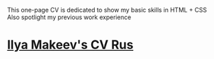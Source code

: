 This one-page CV is dedicated to show my basic skills in HTML + CSS <br>
Also spotlight my previous work experience

# [Ilya Makeev's CV Rus](https://cult2rologist.github.io/CV/index_rus.html)
